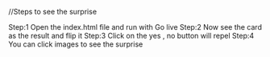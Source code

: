 //Steps to see the surprise

Step:1 Open the index.html file and run with Go live
Step:2 Now see the card as the result and flip it
Step:3 Click on the yes , no button will repel
Step:4 You can click images to see the surprise
